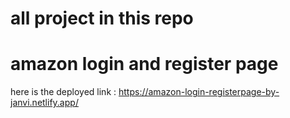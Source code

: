# all project in this repo


# amazon login and register page 



here is the deployed link : https://amazon-login-registerpage-by-janvi.netlify.app/
